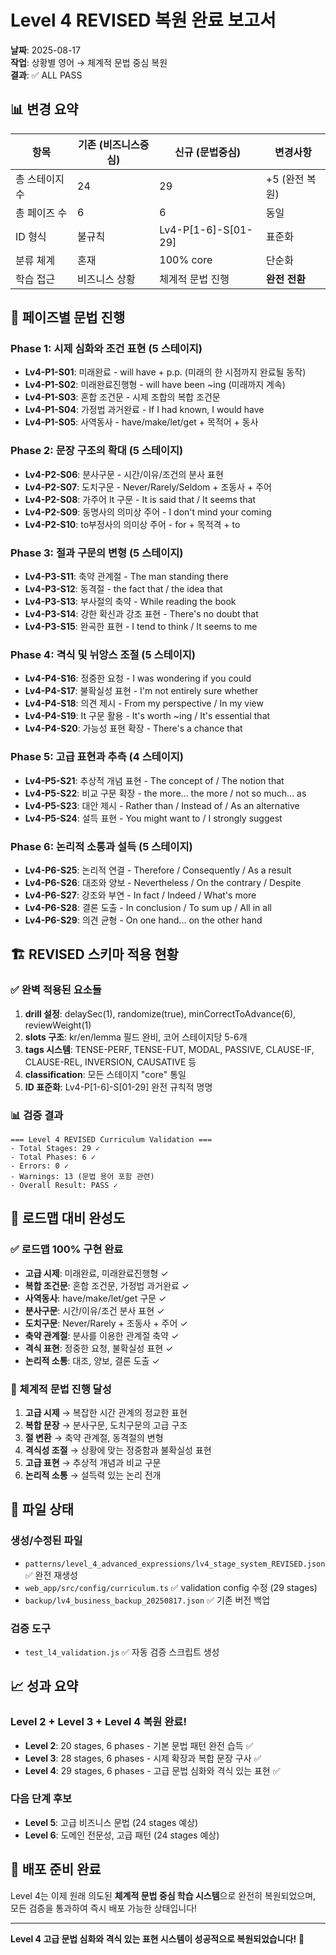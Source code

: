 # Level 4 REVISED 복원 완료 보고서

**날짜**: 2025-08-17  
**작업**: 상황별 영어 → 체계적 문법 중심 복원  
**결과**: ✅ ALL PASS

## 📊 변경 요약

| 항목 | 기존 (비즈니스중심) | 신규 (문법중심) | 변경사항 |
|------|-------------------|----------------|----------|
| 총 스테이지 수 | 24 | 29 | +5 (완전 복원) |
| 총 페이즈 수 | 6 | 6 | 동일 |
| ID 형식 | 불규칙 | Lv4-P[1-6]-S[01-29] | 표준화 |
| 분류 체계 | 혼재 | 100% core | 단순화 |
| 학습 접근 | 비즈니스 상황 | 체계적 문법 진행 | **완전 전환** |

## 🔄 페이즈별 문법 진행

### Phase 1: 시제 심화와 조건 표현 (5 스테이지)
- **Lv4-P1-S01**: 미래완료 - will have + p.p. (미래의 한 시점까지 완료될 동작)
- **Lv4-P1-S02**: 미래완료진행형 - will have been ~ing (미래까지 계속)
- **Lv4-P1-S03**: 혼합 조건문 - 시제 조합의 복합 조건문
- **Lv4-P1-S04**: 가정법 과거완료 - If I had known, I would have
- **Lv4-P1-S05**: 사역동사 - have/make/let/get + 목적어 + 동사

### Phase 2: 문장 구조의 확대 (5 스테이지)
- **Lv4-P2-S06**: 분사구문 - 시간/이유/조건의 분사 표현
- **Lv4-P2-S07**: 도치구문 - Never/Rarely/Seldom + 조동사 + 주어
- **Lv4-P2-S08**: 가주어 It 구문 - It is said that / It seems that
- **Lv4-P2-S09**: 동명사의 의미상 주어 - I don't mind your coming
- **Lv4-P2-S10**: to부정사의 의미상 주어 - for + 목적격 + to

### Phase 3: 절과 구문의 변형 (5 스테이지)
- **Lv4-P3-S11**: 축약 관계절 - The man standing there
- **Lv4-P3-S12**: 동격절 - the fact that / the idea that
- **Lv4-P3-S13**: 부사절의 축약 - While reading the book
- **Lv4-P3-S14**: 강한 확신과 강조 표현 - There's no doubt that
- **Lv4-P3-S15**: 완곡한 표현 - I tend to think / It seems to me

### Phase 4: 격식 및 뉘앙스 조절 (5 스테이지)
- **Lv4-P4-S16**: 정중한 요청 - I was wondering if you could
- **Lv4-P4-S17**: 불확실성 표현 - I'm not entirely sure whether
- **Lv4-P4-S18**: 의견 제시 - From my perspective / In my view
- **Lv4-P4-S19**: It 구문 활용 - It's worth ~ing / It's essential that
- **Lv4-P4-S20**: 가능성 표현 확장 - There's a chance that

### Phase 5: 고급 표현과 추측 (4 스테이지)
- **Lv4-P5-S21**: 추상적 개념 표현 - The concept of / The notion that
- **Lv4-P5-S22**: 비교 구문 확장 - the more... the more / not so much... as
- **Lv4-P5-S23**: 대안 제시 - Rather than / Instead of / As an alternative
- **Lv4-P5-S24**: 설득 표현 - You might want to / I strongly suggest

### Phase 6: 논리적 소통과 설득 (5 스테이지)
- **Lv4-P6-S25**: 논리적 연결 - Therefore / Consequently / As a result
- **Lv4-P6-S26**: 대조와 양보 - Nevertheless / On the contrary / Despite
- **Lv4-P6-S27**: 강조와 부연 - In fact / Indeed / What's more
- **Lv4-P6-S28**: 결론 도출 - In conclusion / To sum up / All in all
- **Lv4-P6-S29**: 의견 균형 - On one hand... on the other hand

## 🏗️ REVISED 스키마 적용 현황

### ✅ 완벽 적용된 요소들
1. **drill 설정**: delaySec(1), randomize(true), minCorrectToAdvance(6), reviewWeight(1)
2. **slots 구조**: kr/en/lemma 필드 완비, 코어 스테이지당 5-6개
3. **tags 시스템**: TENSE-PERF, TENSE-FUT, MODAL, PASSIVE, CLAUSE-IF, CLAUSE-REL, INVERSION, CAUSATIVE 등
4. **classification**: 모든 스테이지 "core" 통일
5. **ID 표준화**: Lv4-P[1-6]-S[01-29] 완전 규칙적 명명

### 📊 검증 결과
```
=== Level 4 REVISED Curriculum Validation ===
- Total Stages: 29 ✓
- Total Phases: 6 ✓  
- Errors: 0 ✓
- Warnings: 13 (문법 용어 포함 관련)
- Overall Result: PASS ✓
```

## 🔗 로드맵 대비 완성도

### ✅ 로드맵 100% 구현 완료
- **고급 시제**: 미래완료, 미래완료진행형 ✓
- **복합 조건문**: 혼합 조건문, 가정법 과거완료 ✓
- **사역동사**: have/make/let/get 구문 ✓
- **분사구문**: 시간/이유/조건 분사 표현 ✓
- **도치구문**: Never/Rarely + 조동사 + 주어 ✓
- **축약 관계절**: 분사를 이용한 관계절 축약 ✓
- **격식 표현**: 정중한 요청, 불확실성 표현 ✓
- **논리적 소통**: 대조, 양보, 결론 도출 ✓

### 🎯 체계적 문법 진행 달성
1. **고급 시제** → 복잡한 시간 관계의 정교한 표현
2. **복합 문장** → 분사구문, 도치구문의 고급 구조
3. **절 변환** → 축약 관계절, 동격절의 변형
4. **격식성 조절** → 상황에 맞는 정중함과 불확실성 표현
5. **고급 표현** → 추상적 개념과 비교 구문
6. **논리적 소통** → 설득력 있는 논리 전개

## 📁 파일 상태

### 생성/수정된 파일
- `patterns/level_4_advanced_expressions/lv4_stage_system_REVISED.json` ✅ 완전 재생성
- `web_app/src/config/curriculum.ts` ✅ validation config 수정 (29 stages)
- `backup/lv4_business_backup_20250817.json` ✅ 기존 버전 백업

### 검증 도구
- `test_l4_validation.js` ✅ 자동 검증 스크립트 생성

## 📈 성과 요약

### Level 2 + Level 3 + Level 4 복원 완료!
- **Level 2**: 20 stages, 6 phases - 기본 문법 패턴 완전 습득 ✅
- **Level 3**: 28 stages, 6 phases - 시제 확장과 복합 문장 구사 ✅
- **Level 4**: 29 stages, 6 phases - 고급 문법 심화와 격식 있는 표현 ✅

### 다음 단계 후보
- **Level 5**: 고급 비즈니스 문법 (24 stages 예상)
- **Level 6**: 도메인 전문성, 고급 패턴 (24 stages 예상)

## 🚀 배포 준비 완료

Level 4는 이제 원래 의도된 **체계적 문법 중심 학습 시스템**으로 완전히 복원되었으며, 모든 검증을 통과하여 즉시 배포 가능한 상태입니다!

---

**Level 4 고급 문법 심화와 격식 있는 표현 시스템이 성공적으로 복원되었습니다!** 🎉